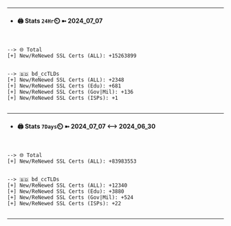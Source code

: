 

---
- #### 🖨️ **Stats** `24Hr`⏲️ ➼ 2024_07_07
```console


--> 🌐 Total
[+] New/ReNewed SSL Certs (ALL): +15263899


--> 🇧🇩 bd_ccTLDs
[+] New/ReNewed SSL Certs (ALL): +2348
[+] New/ReNewed SSL Certs (Edu): +681
[+] New/ReNewed SSL Certs (Gov|Mil): +136
[+] New/ReNewed SSL Certs (ISPs): +1


```

---
- #### 🖨️ **Stats** `7Days`⏲️ ➼ 2024_07_07 <--> 2024_06_30
```console


--> 🌐 Total
[+] New/ReNewed SSL Certs (ALL): +83983553


--> 🇧🇩 bd_ccTLDs
[+] New/ReNewed SSL Certs (ALL): +12340
[+] New/ReNewed SSL Certs (Edu): +3880
[+] New/ReNewed SSL Certs (Gov|Mil): +524
[+] New/ReNewed SSL Certs (ISPs): +22


```

---

